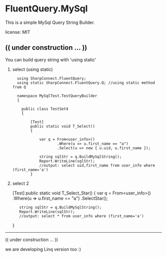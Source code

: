 # FluentQuery.MySql
This is a simple MySql Query String Builder.

license: MIT

(( under construction ... ))
---


You can build query string with  'using static'

 

 1) select (using static)
 
          using SharpConnect.FluentQuery;
          using static SharpConnect.FluentQuery.Q; //using static method from Q
      
          namespace MySqlTest.TestQueryBuilder
          {
      
            public class TestSet4
            {
        
                [Test]
                public static void T_Select()
                {
        
                    var q = From<user_info>()
                            .Where(u => u.first_name == "a")
                            .Select(u => new { u.uid, u.first_name });
        
                    string sqlStr = q.BuildMySqlString();
                    Report.WriteLine(sqlStr);
                    //output: select uid,first_name from user_info where (first_name='a')
                } 

   
  2) select 2
        
        [Test]
        public static void T_Select_Star()
        {
            var q = From<user_info>()
                   .Where(u => u.first_name == "a")
                   .SelectStar();
      
            string sqlStr = q.BuildMySqlString();
            Report.WriteLine(sqlStr);
            //output: select * from user_info where (first_name='a')
        }

---
(( under construction ... ))

we are developing Linq version too :)
  
  
   


